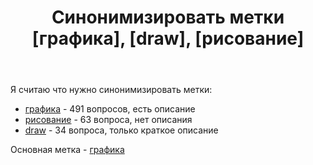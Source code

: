 ﻿---
title: "Синонимизировать метки [графика], [draw], [рисование]"
se.owner.user_id: 1365
se.owner.display_name: "insolor"
se.owner.link: "https://ru.meta.stackoverflow.com/users/1365/insolor"
se.link: "https://ru.meta.stackoverflow.com/questions/13128/%d0%a1%d0%b8%d0%bd%d0%be%d0%bd%d0%b8%d0%bc%d0%b8%d0%b7%d0%b8%d1%80%d0%be%d0%b2%d0%b0%d1%82%d1%8c-%d0%bc%d0%b5%d1%82%d0%ba%d0%b8-%d0%b3%d1%80%d0%b0%d1%84%d0%b8%d0%ba%d0%b0-draw-%d1%80%d0%b8%d1%81%d0%be%d0%b2%d0%b0%d0%bd%d0%b8%d0%b5"
se.question_id: 13128
se.post_type: question
---
<p>Я считаю что нужно синонимизировать метки:</p>
<ul>
<li><a href="https://ru.stackoverflow.com/questions/tagged/%d0%b3%d1%80%d0%b0%d1%84%d0%b8%d0%ba%d0%b0" class="post-tag" title="показать вопросы с меткой [графика]" aria-label="показать вопросы с меткой [графика]" rel="tag" aria-labelledby="tag-графика-tooltip-container">графика</a> - 491 вопросов, есть описание</li>
<li><a href="https://ru.stackoverflow.com/questions/tagged/%d1%80%d0%b8%d1%81%d0%be%d0%b2%d0%b0%d0%bd%d0%b8%d0%b5" class="post-tag" title="показать вопросы с меткой [рисование]" aria-label="показать вопросы с меткой [рисование]" rel="tag" aria-labelledby="tag-рисование-tooltip-container">рисование</a> - 63 вопроса, нет описания</li>
<li><a href="https://ru.stackoverflow.com/questions/tagged/draw" class="post-tag" title="показать вопросы с меткой [draw]" aria-label="показать вопросы с меткой [draw]" rel="tag" aria-labelledby="tag-draw-tooltip-container">draw</a> - 34 вопроса, только краткое описание</li>
</ul>
<p>Основная метка - <a href="https://ru.stackoverflow.com/questions/tagged/%d0%b3%d1%80%d0%b0%d1%84%d0%b8%d0%ba%d0%b0" class="post-tag" title="показать вопросы с меткой [графика]" aria-label="показать вопросы с меткой [графика]" rel="tag" aria-labelledby="tag-графика-tooltip-container">графика</a></p>
